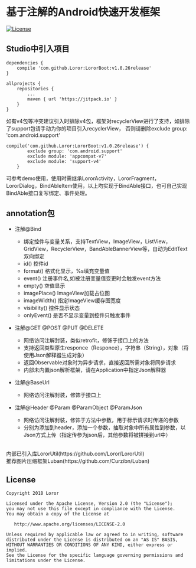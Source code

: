 # 基于注解的Android快速开发框架

[![License](https://img.shields.io/badge/License%20-Apache%202-337ab7.svg)](https://www.apache.org/licenses/LICENSE-2.0)

## Studio中引入项目

```
dependencies {
    compile 'com.github.Loror:LororBoot:v1.0.26release'
}

allprojects {
    repositories {
        ...
        maven { url 'https://jitpack.io' }
    }
}
```

如有v4包等冲突建议引入时排除v4包，框架对recyclerView进行了支持，如排除了support包请手动为你的项目引入recyclerView，
否则请删除exclude group: 'com.android.support'
```
compile('com.github.Loror:LororBoot:v1.0.26release') {
        exclude group: 'com.android.support'
        exclude module: 'appcompat-v7'
        exclude module: 'support-v4'
    }
```

可参考demo使用，使用时需继承LororActivity，LororFragment，LororDialog，BindAbleItem使用，以上均实现于BindAble接口，也可自己实现BindAble接口复写绑定、事件处理。

## annotation包

* 注解@Bind
    * 绑定控件与变量关系，支持TextView，ImageView，ListView，GridView，RecyclerView，BandAbleBannerView等，自动为EditText双向绑定
    * id() 控件id
    * format() 格式化显示，%s填充变量值
    * event() 注册事件名,如被注册变量值变更时会触发event方法
    * empty() 空值显示
    * imagePlace() ImageView加载占位图
    * imageWidth() 指定ImageView缓存图宽度
    * visibility() 控件显示状态
    * onlyEvent() 是否不显示变量到控件只触发事件

* 注解@GET @POST @PUT @DELETE
    * 网络访问注解封装，类似retrofit，修饰于接口上的方法
    * 支持返回类型原生responce（Responce），字符串（String），对象（将使用Json解释器生成对象）
    * 返回Observable对象时为异步请求，直接返回所需对象将同步请求
    * 内部未内置json解析框架，请在Application中指定Json解释器
    
* 注解@BaseUrl
    * 网络访问注解封装，修饰于接口上
    
* 注解@Header @Param @ParamObject @ParamJson
    * 网络访问注解封装，修饰于方法中参数，用于标示请求时传递的参数
    * 分别为添加到header，添加一个参数，抽取对象中所有属性到参数，以Json方式上传（指定传参为json后，其他参数将被拼接到url中）
    
</br>
内部已引入库LororUtil(https://github.com/Loror/LororUtil)  
</br>
推荐图片压缩框架Luban(https://github.com/Curzibn/Luban)

License
-------

    Copyright 2018 Loror

    Licensed under the Apache License, Version 2.0 (the "License");
    you may not use this file except in compliance with the License.
    You may obtain a copy of the License at

       http://www.apache.org/licenses/LICENSE-2.0

    Unless required by applicable law or agreed to in writing, software
    distributed under the License is distributed on an "AS IS" BASIS,
    WITHOUT WARRANTIES OR CONDITIONS OF ANY KIND, either express or implied.
    See the License for the specific language governing permissions and
    limitations under the License.